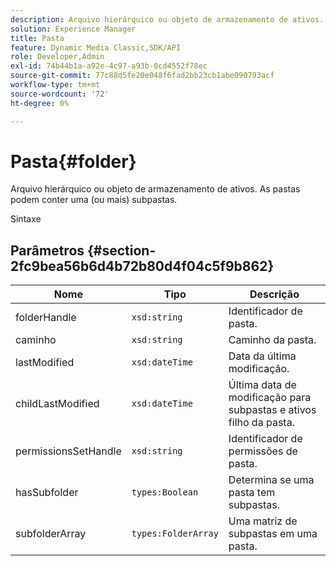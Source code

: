 ```yaml
---
description: Arquivo hierárquico ou objeto de armazenamento de ativos. As pastas podem conter uma (ou mais) subpastas.
solution: Experience Manager
title: Pasta
feature: Dynamic Media Classic,SDK/API
role: Developer,Admin
exl-id: 74b44b1a-a92e-4c97-a93b-0cd4552f78ec
source-git-commit: 77c88d5fe20e048f6fad2bb23cb1abe090793acf
workflow-type: tm+mt
source-wordcount: '72'
ht-degree: 0%

---
```


# Pasta{#folder}

Arquivo hierárquico ou objeto de armazenamento de ativos. As pastas podem conter uma (ou mais) subpastas.

Sintaxe

## Parâmetros {#section-2fc9bea56b6d4b72b80d4f04c5f9b862}

| Nome | Tipo | Descrição |
|---|---|---|
| folderHandle | `xsd:string` | Identificador de pasta. |
| caminho | `xsd:string` | Caminho da pasta. |
| lastModified | `xsd:dateTime` | Data da última modificação. |
| childLastModified | `xsd:dateTime` | Última data de modificação para subpastas e ativos filho da pasta. |
| permissionsSetHandle | `xsd:string` | Identificador de permissões de pasta. |
| hasSubfolder | `types:Boolean` | Determina se uma pasta tem subpastas. |
| subfolderArray | `types:FolderArray` | Uma matriz de subpastas em uma pasta. |
